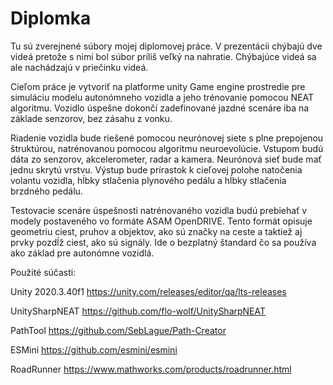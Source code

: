 # Diplomka
Tu sú zverejnené súbory mojej diplomovej práce.
V prezentácii chýbajú dve videá pretože s nimi bol súbor príliš veľký na nahratie.
Chýbajúce videá sa ale nachádzajú v priečinku videá.

Cieľom práce je vytvoriť na platforme unity Game engine prostredie pre simuláciu modelu
autonómneho vozidla a jeho trénovanie pomocou NEAT algoritmu. Vozidlo úspešne
dokončí zadefinované jazdné scenáre iba na základe senzorov, bez zásahu z vonku.

Riadenie vozidla bude riešené pomocou neurónovej siete s plne prepojenou štruktúrou,
natrénovanou pomocou algoritmu neuroevolúcie. Vstupom budú dáta zo senzorov,
akcelerometer, radar a kamera. Neurónová sieť bude mať jednu skrytú vrstvu. Výstup bude
prírastok k cieľovej polohe natočenia volantu vozidla, hĺbky stlačenia plynového pedálu a
hĺbky stlačenia brzdného pedálu.

Testovacie scenáre úspešnosti natrénovaného vozidla budú prebiehať v modely
postaveného vo formáte ASAM OpenDRIVE. Tento formát opisuje geometriu ciest, pruhov
a objektov, ako sú značky na ceste a taktiež aj prvky pozdĺž ciest, ako sú signály. Ide
o bezplatný štandard čo sa používa ako základ pre autonómne vozidlá.

Použité súčasti:

Unity 2020.3.40f1	    https://unity.com/releases/editor/qa/lts-releases

UnitySharpNEAT	      https://github.com/flo-wolf/UnitySharpNEAT

PathTool		          https://github.com/SebLague/Path-Creator

ESMini		            https://github.com/esmini/esmini

RoadRunner		        https://www.mathworks.com/products/roadrunner.html

